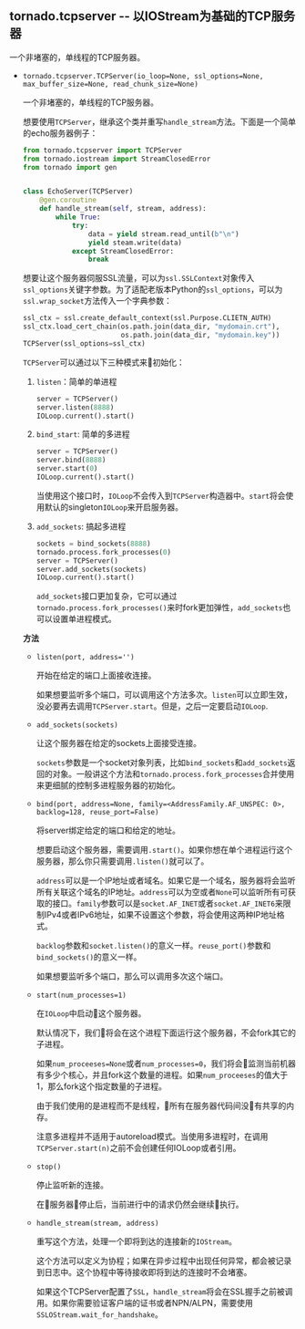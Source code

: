 ## tornado.tcpserver -- 以IOStream为基础的TCP服务器

一个非堵塞的，单线程的TCP服务器。

- `tornado.tcpserver.TCPServer(io_loop=None, ssl_options=None, max_buffer_size=None, read_chunk_size=None)`

    一个非堵塞的，单线程的TCP服务器。

    想要使用`TCPServer`，继承这个类并重写`handle_stream`方法。下面是一个简单的echo服务器例子：

    ```python
    from tornado.tcpserver import TCPServer
    from tornado.iostream import StreamClosedError
    from tornado import gen


    class EchoServer(TCPServer)
        @gen.coroutine
        def handle_stream(self, stream, address):
            while True:
                try:
                    data = yield stream.read_until(b"\n")
                    yield steam.write(data)
                except StreamClosedError:
                    break
    ```

    想要让这个服务器伺服SSL流量，可以为`ssl.SSLContext`对象传入`ssl_options`关键字参数。为了适配老版本Python的`ssl_options`，可以为`ssl.wrap_socket`方法传入一个字典参数：

    ```python
    ssl_ctx = ssl.create_default_context(ssl.Purpose.CLIETN_AUTH)
    ssl_ctx.load_cert_chain(os.path.join(data_dir, "mydomain.crt"),
                            os.path.join(data_dir, "mydomain.key"))
    TCPServer(ssl_options=ssl_ctx)
    ```

    `TCPServer`可以通过以下三种模式来初始化：

    1. `listen`：简单的单进程

        ```python
        server = TCPServer()
        server.listen(8888)
        IOLoop.current().start()
        ```

    2. `bind_start`: 简单的多进程

        ```python
        server = TCPServer()
        server.bind(8888)
        server.start(0)
        IOLoop.current().start()
        ```

        当使用这个接口时，`IOLoop`不会传入到`TCPServer`构造器中。`start`将会使用默认的singleton`IOLoop`来开启服务器。

    3. `add_sockets`: 搞起多进程

        ```python
        sockets = bind_sockets(8888)
        tornado.process.fork_processes(0)
        server = TCPServer()
        server.add_sockets(sockets)
        IOLoop.current().start()
        ```

        `add_sockets`接口更加复杂，它可以通过`tornado.process.fork_processes()`来时fork更加弹性，`add_sockets`也可以设置单进程模式。

    **方法**

    - `listen(port, address='')`

        开始在给定的端口上面接收连接。

        如果想要监听多个端口，可以调用这个方法多次。`listen`可以立即生效，没必要再去调用`TCPServer.start`。但是，之后一定要启动`IOLoop`.

    - `add_sockets(sockets)`

        让这个服务器在给定的sockets上面接受连接。

        `sockets`参数是一个socket对象列表，比如`bind_sockets`和`add_sockets`返回的对象。一般讲这个方法和`tornado.process.fork_processes`合并使用来更细腻的控制多进程服务器的初始化。

    - `bind(port, address=None, family=<AddressFamily.AF_UNSPEC: 0>, backlog=128, reuse_port=False)`

        将server绑定给定的端口和给定的地址。

        想要启动这个服务器，需要调用`.start()`。如果你想在单个进程运行这个服务器，那么你只需要调用`.listen()`就可以了。

        `address`可以是一个IP地址或者域名。如果它是一个域名，服务器将会监听所有关联这个域名的IP地址。`address`可以为空或者`None`可以监听所有可获取的接口。`family`参数可以是`socket.AF_INET`或者`socket.AF_INET6`来限制IPv4或者IPv6地址，如果不设置这个参数，将会使用这两种IP地址格式。

        `backlog`参数和`socket.listen()`的意义一样。`reuse_port()`参数和`bind_sockets()`的意义一样。

        如果想要监听多个端口，那么可以调用多次这个端口。

    - `start(num_processes=1)`

        在`IOLoop`中启动这个服务器。

        默认情况下，我们将会在这个进程下面运行这个服务器，不会fork其它的子进程。

        如果`num_proceeses=None`或者`num_processes=0`，我们将会监测当前机器有多少个核心，并且fork这个数量的进程。如果`num_proceeses`的值大于1，那么fork这个指定数量的子进程。

        由于我们使用的是进程而不是线程，所有在服务器代码间没有共享的内存。

        注意多进程并不适用于autoreload模式。当使用多进程时，在调用`TCPServer.start(n)`之前不会创建任何IOLoop或者引用。

    - `stop()`

        停止监听新的连接。

        在服务器停止后，当前进行中的请求仍然会继续执行。

    - `handle_stream(stream, address)`

        重写这个方法，处理一个即将到达的连接新的`IOStream`。

        这个方法可以定义为协程；如果在异步过程中出现任何异常，都会被记录到日志中。这个协程中等待接收即将到达的连接时不会堵塞。

        如果这个TCPServer配置了`SSL`，`handle_stream`将会在SSL握手之前被调用。如果你需要验证客户端的证书或者NPN/ALPN，需要使用`SSLOStream.wait_for_handshake`。

        